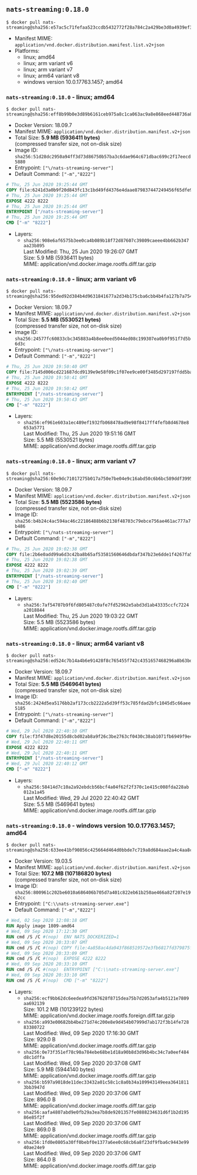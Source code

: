 ## `nats-streaming:0.18.0`

```console
$ docker pull nats-streaming@sha256:e57ac5c71fefaa523ccdb5432772f28a784c2a429be3d0a4939ef3666d79f32c
```

-	Manifest MIME: `application/vnd.docker.distribution.manifest.list.v2+json`
-	Platforms:
	-	linux; amd64
	-	linux; arm variant v6
	-	linux; arm variant v7
	-	linux; arm64 variant v8
	-	windows version 10.0.17763.1457; amd64

### `nats-streaming:0.18.0` - linux; amd64

```console
$ docker pull nats-streaming@sha256:eff8b99b0e3d89b6161ceb975a8c1ca063ac9a8e868eed448736a866551357ca
```

-	Docker Version: 18.09.7
-	Manifest MIME: `application/vnd.docker.distribution.manifest.v2+json`
-	Total Size: **5.9 MB (5936411 bytes)**  
	(compressed transfer size, not on-disk size)
-	Image ID: `sha256:51d28dc2950a94ff3d73d86750b57ba3c6dae964c671dbac699c2f17eecd5880`
-	Entrypoint: `["\/nats-streaming-server"]`
-	Default Command: `["-m","8222"]`

```dockerfile
# Thu, 25 Jun 2020 19:25:44 GMT
COPY file:6241d3a0b9f20d843fc13c1bd49fd4376e4daae879837447249456f65dfe9ead in /nats-streaming-server 
# Thu, 25 Jun 2020 19:25:44 GMT
EXPOSE 4222 8222
# Thu, 25 Jun 2020 19:25:44 GMT
ENTRYPOINT ["/nats-streaming-server"]
# Thu, 25 Jun 2020 19:25:44 GMT
CMD ["-m" "8222"]
```

-	Layers:
	-	`sha256:908e6af6575b3ee0ca4b089b18f72d87607c39809caeee4bb662b347aa23b895`  
		Last Modified: Thu, 25 Jun 2020 19:26:07 GMT  
		Size: 5.9 MB (5936411 bytes)  
		MIME: application/vnd.docker.image.rootfs.diff.tar.gzip

### `nats-streaming:0.18.0` - linux; arm variant v6

```console
$ docker pull nats-streaming@sha256:95ded92d384b4d9631841677a2d34b175cba6cbb4b4fa127b7a754b9f57c849e
```

-	Docker Version: 18.09.7
-	Manifest MIME: `application/vnd.docker.distribution.manifest.v2+json`
-	Total Size: **5.5 MB (5530521 bytes)**  
	(compressed transfer size, not on-disk size)
-	Image ID: `sha256:24577fc60833cbc345883a4b8ee0eed5044ed08c199307ea0b9f951f7d5b6d3c`
-	Entrypoint: `["\/nats-streaming-server"]`
-	Default Command: `["-m","8222"]`

```dockerfile
# Thu, 25 Jun 2020 19:50:40 GMT
COPY file:7145d006cd221687dcd9139e9e58f09c1f07ee9ce00f3485d297197fdd5ba444 in /nats-streaming-server 
# Thu, 25 Jun 2020 19:50:41 GMT
EXPOSE 4222 8222
# Thu, 25 Jun 2020 19:50:42 GMT
ENTRYPOINT ["/nats-streaming-server"]
# Thu, 25 Jun 2020 19:50:43 GMT
CMD ["-m" "8222"]
```

-	Layers:
	-	`sha256:ef961e603a1ec489ef1932fb068478ad9e98f8417ff4fefb8d4678e8653a5771`  
		Last Modified: Thu, 25 Jun 2020 19:51:16 GMT  
		Size: 5.5 MB (5530521 bytes)  
		MIME: application/vnd.docker.image.rootfs.diff.tar.gzip

### `nats-streaming:0.18.0` - linux; arm variant v7

```console
$ docker pull nats-streaming@sha256:60e9dc71017275b017a750e7be04e9c16abd50c6b6bc589ddf399588e44a509c
```

-	Docker Version: 18.09.7
-	Manifest MIME: `application/vnd.docker.distribution.manifest.v2+json`
-	Total Size: **5.5 MB (5523586 bytes)**  
	(compressed transfer size, not on-disk size)
-	Image ID: `sha256:b4b24c4ac594ac46c22186488b6b2138f48703c79ebce756ae461ac777a7b486`
-	Entrypoint: `["\/nats-streaming-server"]`
-	Default Command: `["-m","8222"]`

```dockerfile
# Thu, 25 Jun 2020 19:02:38 GMT
COPY file:2b6e0add99a6d3c42ba8b65af53581560646dbdaf347b23e6dde1f4267fa57bc in /nats-streaming-server 
# Thu, 25 Jun 2020 19:02:38 GMT
EXPOSE 4222 8222
# Thu, 25 Jun 2020 19:02:39 GMT
ENTRYPOINT ["/nats-streaming-server"]
# Thu, 25 Jun 2020 19:02:40 GMT
CMD ["-m" "8222"]
```

-	Layers:
	-	`sha256:7af54707b9f6fd805487c0afe7fd52962e5abd3d1ab43335ccfc7224a2018844`  
		Last Modified: Thu, 25 Jun 2020 19:03:22 GMT  
		Size: 5.5 MB (5523586 bytes)  
		MIME: application/vnd.docker.image.rootfs.diff.tar.gzip

### `nats-streaming:0.18.0` - linux; arm64 variant v8

```console
$ docker pull nats-streaming@sha256:ed524c7b14a4b6e91428f8c765455f742c4351657468296a8b63bdefecd5ceb1
```

-	Docker Version: 18.09.7
-	Manifest MIME: `application/vnd.docker.distribution.manifest.v2+json`
-	Total Size: **5.5 MB (5469641 bytes)**  
	(compressed transfer size, not on-disk size)
-	Image ID: `sha256:2424d5ea5176bb2af173ccb2222a5d39ff53c785fdad2bfc1045d5c66aee5185`
-	Entrypoint: `["\/nats-streaming-server"]`
-	Default Command: `["-m","8222"]`

```dockerfile
# Wed, 29 Jul 2020 22:40:10 GMT
COPY file:f3f47d8e20155d8cbd02ab8a9f26c3be2763cf0430c38ab1071fb6949f9e466c in /nats-streaming-server 
# Wed, 29 Jul 2020 22:40:11 GMT
EXPOSE 4222 8222
# Wed, 29 Jul 2020 22:40:11 GMT
ENTRYPOINT ["/nats-streaming-server"]
# Wed, 29 Jul 2020 22:40:12 GMT
CMD ["-m" "8222"]
```

-	Layers:
	-	`sha256:58414d7c10a2a92ebdcb56bcf4a04f62f2f370c1e415c008fda228ab012a1a45`  
		Last Modified: Wed, 29 Jul 2020 22:40:42 GMT  
		Size: 5.5 MB (5469641 bytes)  
		MIME: application/vnd.docker.image.rootfs.diff.tar.gzip

### `nats-streaming:0.18.0` - windows version 10.0.17763.1457; amd64

```console
$ docker pull nats-streaming@sha256:633ee41bf90856c425664d464d0bbde7c719a8d684aae2a4c4aa8c688b273c2f
```

-	Docker Version: 19.03.5
-	Manifest MIME: `application/vnd.docker.distribution.manifest.v2+json`
-	Total Size: **107.2 MB (107186820 bytes)**  
	(compressed transfer size, not on-disk size)
-	Image ID: `sha256:800961c202be6010a686406b705d7a401c822eb61b250ae466a82f207e1962cc`
-	Entrypoint: `["C:\\nats-streaming-server.exe"]`
-	Default Command: `["-m","8222"]`

```dockerfile
# Wed, 02 Sep 2020 12:08:18 GMT
RUN Apply image 1809-amd64
# Wed, 09 Sep 2020 17:12:30 GMT
RUN cmd /S /C #(nop)  ENV NATS_DOCKERIZED=1
# Wed, 09 Sep 2020 20:33:07 GMT
RUN cmd /S /C #(nop) COPY file:4a858ac4da943f868519572e3fb6817fd379875f2bff0bcb5f03c5bdddc496a8 in C:\nats-streaming-server.exe 
# Wed, 09 Sep 2020 20:33:09 GMT
RUN cmd /S /C #(nop)  EXPOSE 4222 8222
# Wed, 09 Sep 2020 20:33:10 GMT
RUN cmd /S /C #(nop)  ENTRYPOINT ["C:\\nats-streaming-server.exe"]
# Wed, 09 Sep 2020 20:33:10 GMT
RUN cmd /S /C #(nop)  CMD ["-m" "8222"]
```

-	Layers:
	-	`sha256:ecf9bb62dc6eedea9fd367628f8715dea75b7d2053afa4b5121e7809aa692139`  
		Size: 101.2 MB (101239122 bytes)  
		MIME: application/vnd.docker.image.rootfs.foreign.diff.tar.gzip
	-	`sha256:a993e00682bb4be271d74c200e8e9d454b07999d7ab172f3b14fe72883380722`  
		Last Modified: Wed, 09 Sep 2020 17:16:30 GMT  
		Size: 929.0 B  
		MIME: application/vnd.docker.image.rootfs.diff.tar.gzip
	-	`sha256:0e73f351ef78c90a784ebe68be1d18a90b8d3d96b4bc34c7a0eef484d8c1dffa`  
		Last Modified: Wed, 09 Sep 2020 20:37:08 GMT  
		Size: 5.9 MB (5944140 bytes)  
		MIME: application/vnd.docker.image.rootfs.diff.tar.gzip
	-	`sha256:b597a9018de11dec33432a01c58c1c8a0b34a109943149eea36418113bb3947d`  
		Last Modified: Wed, 09 Sep 2020 20:37:06 GMT  
		Size: 896.0 B  
		MIME: application/vnd.docker.image.rootfs.diff.tar.gzip
	-	`sha256:aafa4807abd9e0fb29a3ea7b8de9201357fe0888234631d6f1b2d19586e85f2f`  
		Last Modified: Wed, 09 Sep 2020 20:37:06 GMT  
		Size: 869.0 B  
		MIME: application/vnd.docker.image.rootfs.diff.tar.gzip
	-	`sha256:1fd0e0805a30ff0bebf0e1377a6ee0c68cb6a8f23df9fba6c9443e9940ae24e9`  
		Last Modified: Wed, 09 Sep 2020 20:37:06 GMT  
		Size: 864.0 B  
		MIME: application/vnd.docker.image.rootfs.diff.tar.gzip

